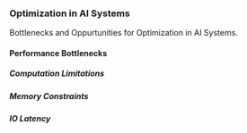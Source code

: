 ### Optimization in AI Systems 
Bottlenecks and Oppurtunities for Optimization in AI Systems. 

#### Performance Bottlenecks 

##### Computation Limitations 
##### Memory Constraints 
##### IO Latency 


 